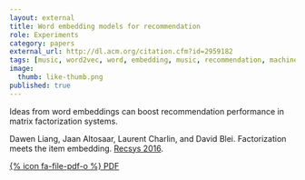 ```yaml
---
layout: external
title: Word embedding models for recommendation
role: Experiments
category: papers
external_url: http://dl.acm.org/citation.cfm?id=2959182
tags: [music, word2vec, word, embedding, music, recommendation, machine learning, icml]
image:
  thumb: like-thumb.png
published: true
---
```


Ideas from word embeddings can boost recommendation performance in matrix factorization systems.

Dawen Liang, Jaan Altosaar, Laurent Charlin, and David Blei. Factorization meets the item embedding. [Recsys 2016](https://recsys.acm.org/recsys16/).

[{% icon fa-file-pdf-o %} PDF](http://dl.acm.org/citation.cfm?id=2959182)